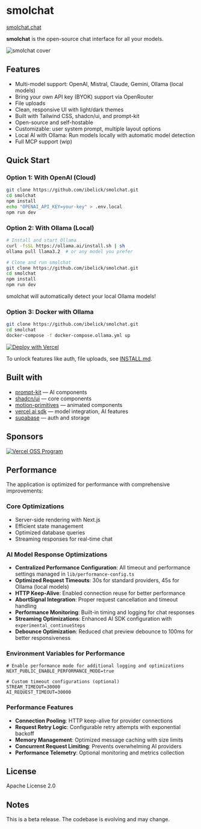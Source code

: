 # smolchat

[smolchat.chat](https://smolchat.chat)

**smolchat** is the open-source chat interface for all your models.

![smolchat cover](./public/cover_smolchat.jpg)

## Features

- Multi-model support: OpenAI, Mistral, Claude, Gemini, Ollama (local models)
- Bring your own API key (BYOK) support via OpenRouter
- File uploads
- Clean, responsive UI with light/dark themes
- Built with Tailwind CSS, shadcn/ui, and prompt-kit
- Open-source and self-hostable
- Customizable: user system prompt, multiple layout options
- Local AI with Ollama: Run models locally with automatic model detection
- Full MCP support (wip)

## Quick Start

### Option 1: With OpenAI (Cloud)

```bash
git clone https://github.com/ibelick/smolchat.git
cd smolchat
npm install
echo "OPENAI_API_KEY=your-key" > .env.local
npm run dev
```

### Option 2: With Ollama (Local)

```bash
# Install and start Ollama
curl -fsSL https://ollama.ai/install.sh | sh
ollama pull llama3.2  # or any model you prefer

# Clone and run smolchat
git clone https://github.com/ibelick/smolchat.git
cd smolchat
npm install
npm run dev
```

smolchat will automatically detect your local Ollama models!

### Option 3: Docker with Ollama

```bash
git clone https://github.com/ibelick/smolchat.git
cd smolchat
docker-compose -f docker-compose.ollama.yml up
```

[![Deploy with Vercel](https://vercel.com/button)](https://vercel.com/new/clone?repository-url=https://github.com/ibelick/smolchat)

To unlock features like auth, file uploads, see [INSTALL.md](./INSTALL.md).

## Built with

- [prompt-kit](https://prompt-kit.com/) — AI components
- [shadcn/ui](https://ui.shadcn.com) — core components
- [motion-primitives](https://motion-primitives.com) — animated components
- [vercel ai sdk](https://vercel.com/blog/introducing-the-vercel-ai-sdk) — model integration, AI features
- [supabase](https://supabase.com) — auth and storage

## Sponsors

<a href="https://vercel.com/oss">
  <img alt="Vercel OSS Program" src="https://vercel.com/oss/program-badge.svg" />
</a>

## Performance

The application is optimized for performance with comprehensive improvements:

### Core Optimizations
- Server-side rendering with Next.js
- Efficient state management
- Optimized database queries
- Streaming responses for real-time chat

### AI Model Response Optimizations
- **Centralized Performance Configuration**: All timeout and performance settings managed in `lib/performance-config.ts`
- **Optimized Request Timeouts**: 30s for standard providers, 45s for Ollama (local models)
- **HTTP Keep-Alive**: Enabled connection reuse for better performance
- **AbortSignal Integration**: Proper request cancellation and timeout handling
- **Performance Monitoring**: Built-in timing and logging for chat responses
- **Streaming Optimizations**: Enhanced AI SDK configuration with `experimental_continueSteps`
- **Debounce Optimization**: Reduced chat preview debounce to 100ms for better responsiveness

### Environment Variables for Performance
```env
# Enable performance mode for additional logging and optimizations
NEXT_PUBLIC_ENABLE_PERFORMANCE_MODE=true

# Custom timeout configurations (optional)
STREAM_TIMEOUT=30000
AI_REQUEST_TIMEOUT=30000
```

### Performance Features
- **Connection Pooling**: HTTP keep-alive for provider connections
- **Request Retry Logic**: Configurable retry attempts with exponential backoff
- **Memory Management**: Optimized message caching with size limits
- **Concurrent Request Limiting**: Prevents overwhelming AI providers
- **Performance Telemetry**: Optional monitoring and metrics collection

## License

Apache License 2.0

## Notes

This is a beta release. The codebase is evolving and may change.
